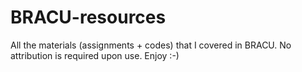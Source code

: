 # BRACU-resources
All the materials (assignments + codes) that I covered in BRACU.
No attribution is required upon use. Enjoy :-)
